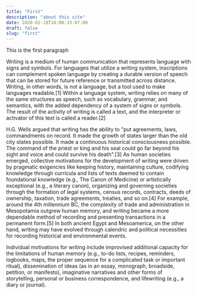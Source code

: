 ```yaml
---
title: "First"
description: "about this site"
date: 2020-02-18T16:00:33-07:00
draft: false
slug: "first"
---
```

This is the first paragraph 

Writing is a medium of human communication that represents language with signs and symbols. For languages that utilize a writing system, inscriptions can complement spoken language by creating a durable version of speech that can be stored for future reference or transmitted across distance. Writing, in other words, is not a language, but a tool used to make languages readable.[1] Within a language system, writing relies on many of the same structures as speech, such as vocabulary, grammar, and semantics, with the added dependency of a system of signs or symbols. The result of the activity of writing is called a text, and the interpreter or activator of this text is called a reader.[2]

H.G. Wells argued that writing has the ability to "put agreements, laws, commandments on record. It made the growth of states larger than the old city states possible. It made a continuous historical consciousness possible. The command of the priest or king and his seal could go far beyond his sight and voice and could survive his death".[3] As human societies emerged, collective motivations for the development of writing were driven by pragmatic exigencies like keeping history, maintaining culture, codifying knowledge through curricula and lists of texts deemed to contain foundational knowledge (e.g., The Canon of Medicine) or artistically exceptional (e.g., a literary canon), organizing and governing societies through the formation of legal systems, census records, contracts, deeds of ownership, taxation, trade agreements, treaties, and so on.[4] For example, around the 4th millennium BC, the complexity of trade and administration in Mesopotamia outgrew human memory, and writing became a more dependable method of recording and presenting transactions in a permanent form.[5] In both ancient Egypt and Mesoamerica, on the other hand, writing may have evolved through calendric and political necessities for recording historical and environmental events.

Individual motivations for writing include improvised additional capacity for the limitations of human memory (e.g., to-do lists, recipes, reminders, logbooks, maps, the proper sequence for a complicated task or important ritual), dissemination of ideas (as in an essay, monograph, broadside, petition, or manifesto), imaginative narratives and other forms of storytelling, personal or business correspondence, and lifewriting (e.g., a diary or journal).
